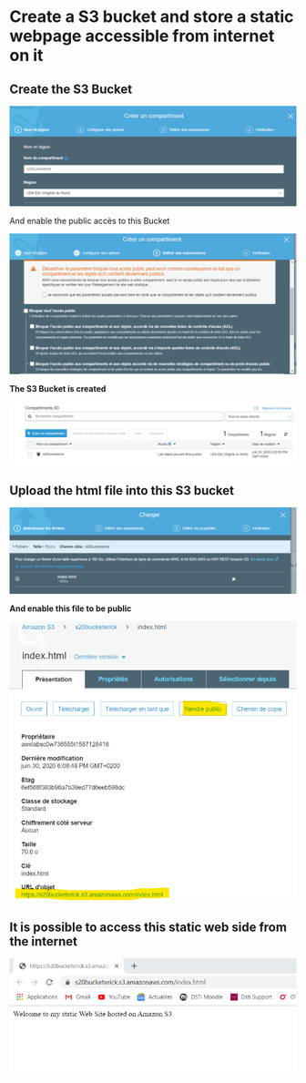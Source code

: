 # Create a S3 bucket and store a static webpage accessible from internet on it

## Create the S3 Bucket

![](.//media/image1.png)

And enable the public accès to this Bucket

![](.//media/image2.png)

**The S3 Bucket is created**

![](.//media/image3.png)

## Upload the html file into this S3 bucket

![](.//media/image4.png)

**And enable this file to be public**

![](.//media/image5.png)

## It is possible to access this static web side from the internet

![](.//media/image6.png)
